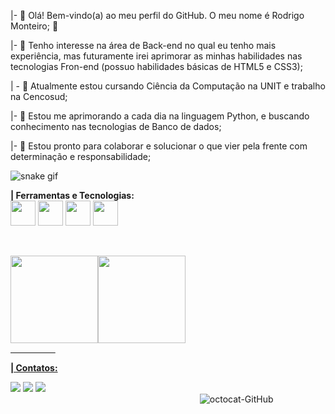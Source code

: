 |- 👋 Olá! Bem-vindo(a) ao meu perfil do GitHub. O meu nome é Rodrigo Monteiro; 🦖

|- 👀 Tenho interesse na área de Back-end no qual eu tenho mais experiência, mas futuramente irei aprimorar as minhas habilidades nas tecnologias Fron-end (possuo habilidades básicas de HTML5 e CSS3);

| - 🔭 Atualmente estou cursando Ciência da Computação na UNIT e trabalho na Cencosud;

|- 🌱 Estou me aprimorando a cada dia na linguagem Python, e buscando conhecimento nas tecnologias de Banco de dados;

|- 💞️ Estou pronto para colaborar e solucionar o que vier pela frente com determinação e responsabilidade;

![snake gif](https://github.com/PeRoMont/PeRoMont/blob/output/github-contribution-grid-snake.svg)

<b>| Ferramentas e Tecnologias:</b><br>
<img src="https://cdn.jsdelivr.net/gh/devicons/devicon/icons/python/python-original-wordmark.svg" width="40" height="40"/>
<img src="https://cdn.jsdelivr.net/gh/devicons/devicon/icons/windows8/windows8-original.svg" width="40" height="40"/>
<img src="https://cdn.jsdelivr.net/gh/devicons/devicon/icons/html5/html5-original-wordmark.svg" width="40" height="40"/>
<img src="https://cdn.jsdelivr.net/gh/devicons/devicon/icons/css3/css3-original-wordmark.svg" width="40" height="40"/>

  ⠀⠀⠀⠀⠀⠀⠀
<div><a href="https://github.com/PeRoMont"><img height="140em" src="https://github-readme-stats.vercel.app/api/top-langs/?username=PeRoMont&layout=compact&langs_count=7&theme=dracula"/><img height="140em" src="https://github-readme-stats.vercel.app/api?username=PeRoMont&show_icons=true&theme=dracula&include_all_commits=true&count_private=true"/></div> 
  ⠀⠀⠀⠀⠀⠀⠀

<b>| Contatos:</b><div>
<a href="https://www.linkedin.com/in/rodrigo-monteiro-pereira-067b44237/" target="_blank"> <img src="https://img.shields.io/badge/-LinkedIn-%230077B5?style=for-the-badge&logo=linkedin&logoColor=white" target="_blank"></a>
<a href = "mailto:rodrigomonteiropereira54@gmail.com"><img src="https://img.shields.io/badge/Gmail-D14836?style=for-the-badge&logo=gmail&logoColor=white" target="_blank"></a>
<a href="https://instagram.com/pereira_mrodrigo" target="_blank"><img src="https://img.shields.io/badge/-Instagram-%23E4405F?style=for-the-badge&logo=instagram&logoColor=white" target="_blank"></a></div>
⠀⠀⠀⠀⠀⠀⠀
⠀⠀⠀⠀⠀⠀⠀
⠀⠀⠀⠀⠀⠀⠀
  ⠀⠀⠀⠀⠀⠀⠀
  ![octocat-GitHub](https://user-images.githubusercontent.com/96454106/198145254-c3355deb-ec39-470c-bde2-0cf8ceb3b8a6.png)
